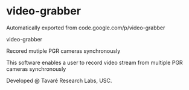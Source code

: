 # video-grabber
Automatically exported from code.google.com/p/video-grabber

video-grabber

Recored mutiple PGR cameras synchronously

This software enables a user to record video stream from multiple PGR cameras synchronously

Developed @ Tavaré Research Labs, USC.
